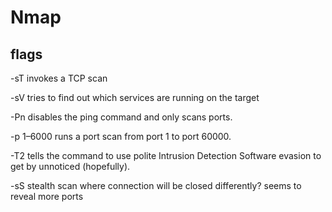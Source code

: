 # Nmap

## flags

-sT invokes a TCP scan

-sV tries to find out which services are running on the target

-Pn disables the ping command and only scans ports.

-p 1–6000 runs a port scan from port 1 to port 60000.

-T2 tells the command to use polite Intrusion Detection Software evasion to get by unnoticed (hopefully).

-sS stealth scan where connection will be closed differently? seems to reveal more ports

